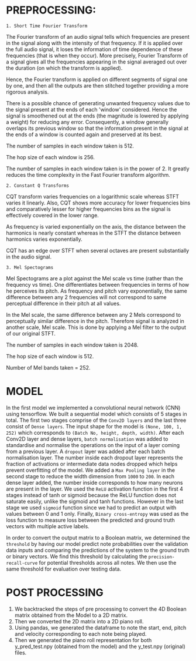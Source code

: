 
# PREPROCESSING:
`1. Short Time Fourier Transform`

The Fourier transform of an audio signal tells which frequencies are present in the signal along with the intensity of that frequency. 
If it is applied over the full audio signal, it loses the information of time dependence of these frequencies (that is when they occur). 
More precisely, Fourier Transform of a signal gives all the frequencies appearing in the signal averaged out over the duration (on which the transform is applied).

Hence, the Fourier transform is applied on different segments of signal one by one, and then all the outputs are then stitched together providing a more rigorous analysis.

There is a possible chance of generating unwanted frequency values due to the signal present at the ends of each 'window' considered. 
Hence the signal is smoothened out at the ends (the magnitude is lowered by applying a weight) for reducing any error.
Consequently, a window generally overlaps its previous window so that the information present in the signal at the ends of a window is counted again and preserved at its best.

The number of samples in each window taken is 512.

The hop size of each window is 256.

The number of samples in each window taken is in the power of 2. It greatly reduces the time complexity in the Fast Fourier transform algorithm.


`2. Constant Q Transforms`

CQT transform varies frequencies on a logarithmic scale whereas STFT varies it linearly.
Also, CQT shows more accuracy for lower frequencies bins and comparatively lesser for higher frequencies bins as the signal is effectively covered in the lower range.

As frequency is varied exponentially on the axis, the distance between the harmonics is nearly constant
whereas in the STFT the distance between harmonics varies exponentially.

CQT has an edge over STFT when several octaves are present substantially in the audio signal.


`3. Mel Spectograms`

Mel Spectograms are a plot against the Mel scale vs time (rather than the frequency vs time).
One differentiates between frequencies in terms of how he perceives its pitch.
As frequency and pitch vary exponentially, the same difference between any 2 frequencies will not correspond to same perceptual difference in their pitch at all values.

In the Mel scale, the same difference between any 2 Mels correspond to perceptually similar difference in the pitch. 
Therefore signal is analyzed in another scale, Mel scale.
This is done by applying a Mel filter to the output of our original STFT.

The number of samples in each window taken is 2048.

The hop size of each window is 512.

Number of Mel bands taken = 252.

# MODEL

In the first model we implemented a convolutional neural network (CNN) using tensorflow.
We built a sequential model which consists of 5 stages in total. The first two stages comprise of the `Conv2D layers` and the last three consist of `Dense layers`. The input shape for the model is `(None, 100, 1, 252)` which corresponds to `(Batch No, height, depth, width)`. After each Conv2D layer and dense layers, `batch normalisation` was added to standardise and normalise the operations on the input of a layer coming from a previous layer. 
A `dropout` layer was added after each batch normalisation layer. The number inside each dropout layer represents the fraction of activations or intermediate data nodes dropped which helps prevent overfitting of the model. 
We added a `Max Pooling layer` in the second stage to reduce the width dimension from `1000` to `200`. In each dense layer added, the number inside corresponds to how many neurons are present in the layer. We used the `ReLU` activation function in the first 4 stages instead of tanh or sigmoid because the ReLU function does not saturate easily, unlike the sigmoid and tanh functions. However in the last stage we used `sigmoid` function since we had to predict an output with values between 0 and 1 only. 
Finally, `Binary cross-entropy` was used as the loss function to measure loss between the predicted and ground truth vectors with multiple active labels.

In order to convert the output matrix to a Boolean matrix, we determined the `threshold` by having our model predict note probabilities over the validation data inputs and comparing the predictions of the system to the ground truth or binary vectors. We find this threshold by calculating the `precision-recall-curve` for potential thresholds across all notes. We then use the same threshold for evaluation over testing data. 



# POST PROCESSING
1. We backtracked the steps of pre processing to convert the 4D Boolean matrix obtained from the Model to a 2D matrix.
2. Then we converted the 2D matrix into a 2D piano roll.
3. Using pandas, we generated the dataframe to note the start, end, pitch and velocity corresponding to each note being played.
4. Then we generated the piano roll representation for both y_pred_test.npy (obtained from the model) and the y_test.npy (original) files.
